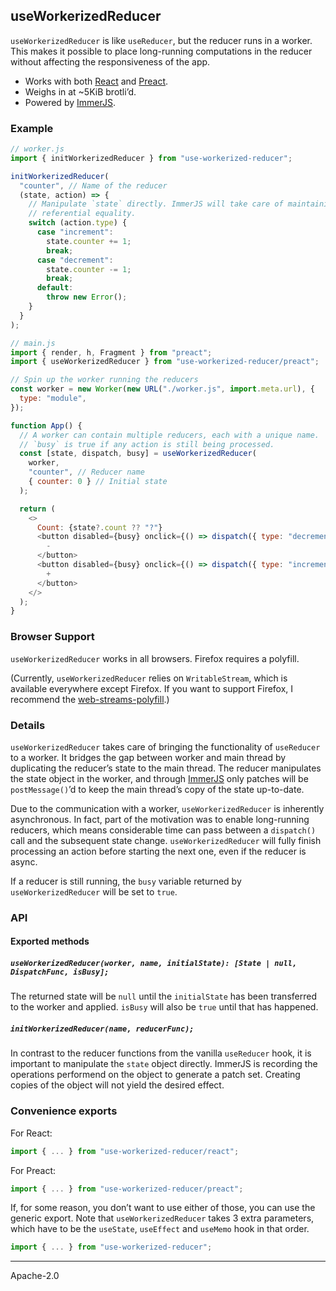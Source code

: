 ## useWorkerizedReducer

`useWorkerizedReducer` is like `useReducer`, but the reducer runs in a worker. This makes it possible to place long-running computations in the reducer without affecting the responsiveness of the app.

- Works with both [React] and [Preact].
- Weighs in at ~5KiB brotli’d.
- Powered by [ImmerJS].

### Example

```js
// worker.js
import { initWorkerizedReducer } from "use-workerized-reducer";

initWorkerizedReducer(
  "counter", // Name of the reducer
  (state, action) => {
    // Manipulate `state` directly. ImmerJS will take care of maintaining
    // referential equality.
    switch (action.type) {
      case "increment":
        state.counter += 1;
        break;
      case "decrement":
        state.counter -= 1;
        break;
      default:
        throw new Error();
    }
  }
);

// main.js
import { render, h, Fragment } from "preact";
import { useWorkerizedReducer } from "use-workerized-reducer/preact";

// Spin up the worker running the reducers
const worker = new Worker(new URL("./worker.js", import.meta.url), {
  type: "module",
});

function App() {
  // A worker can contain multiple reducers, each with a unique name.
  // `busy` is true if any action is still being processed.
  const [state, dispatch, busy] = useWorkerizedReducer(
    worker,
    "counter", // Reducer name
    { counter: 0 } // Initial state
  );

  return (
    <>
      Count: {state?.count ?? "?"}
      <button disabled={busy} onclick={() => dispatch({ type: "decrement" })}>
        -
      </button>
      <button disabled={busy} onclick={() => dispatch({ type: "increment" })}>
        +
      </button>
    </>
  );
}
```

### Browser Support

`useWorkerizedReducer` works in all browsers. Firefox requires a polyfill.

(Currently, `useWorkerizedReducer` relies on `WritableStream`, which is available everywhere except Firefox. If you want to support Firefox, I recommend the [web-streams-polyfill].)

### Details

`useWorkerizedReducer` takes care of bringing the functionality of `useReducer` to a worker. It bridges the gap between worker and main thread by duplicating the reducer’s state to the main thread. The reducer manipulates the state object in the worker, and through [ImmerJS] only patches will be `postMessage()`’d to keep the main thread’s copy of the state up-to-date.

Due to the communication with a worker, `useWorkerizedReducer` is inherently asynchronous. In fact, part of the motivation was to enable long-running reducers, which means considerable time can pass between a `dispatch()` call and the subsequent state change. `useWorkerizedReducer` will fully finish processing an action before starting the next one, even if the reducer is async.

If a reducer is still running, the `busy` variable returned by `useWorkerizedReducer` will be set to `true`.

### API

#### Exported methods

##### `useWorkerizedReducer(worker, name, initialState): [State | null, DispatchFunc, isBusy];`

The returned state will be `null` until the `initialState` has been transferred to the worker and applied. `isBusy` will also be `true` until that has happened.

##### `initWorkerizedReducer(name, reducerFunc);`

In contrast to the reducer functions from the vanilla `useReducer` hook, it is important to manipulate the `state` object directly. ImmerJS is recording the operations performend on the object to generate a patch set. Creating copies of the object will not yield the desired effect.

### Convenience exports

For React:

```js
import { ... } from "use-workerized-reducer/react";
```

For Preact:

```js
import { ... } from "use-workerized-reducer/preact";
```

If, for some reason, you don’t want to use either of those, you can use the generic export. Note that `useWorkerizedReducer` takes 3 extra parameters, which have to be the `useState`, `useEffect` and `useMemo` hook in that order.

```js
import { ... } from "use-workerized-reducer";
```

---

Apache-2.0

[immerjs]: https://immerjs.github.io/immer/
[web-streams-polyfill]: https://www.npmjs.com/package/web-streams-polyfill
[react]: https://reactjs.org/
[preact]: https://preactjs.com/
